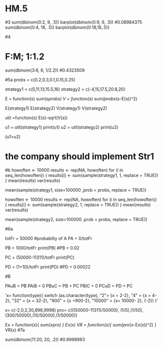 # HM.5


#3
sum(dbinom(0:2, 9, .5))
barplot(dbinom(0:9, 9, .5))
#0.08984375
sum(dbinom(0:4, 18, .5))
barplot(dbinom(0:18,18,.5))

#4
# F:M; 1:1.2  
sum(dbinom(3:6, 6, 1/2.2))
#0.4323509

#5a
probs = c(0.2,0.3,0.1,0.15,0.25)

strategy1 = c(5,11,13,15.5,16)
strategy2 = c(-4,15,17.5,20.8,20)

E = function(s) sum(s*probs)
V = function(s) sum(probs*(s-E(s))^2)

E(strategy1)
E(strategy2)
V(strategy1)
V(strategy2)

util =function(s) E(s)-sqrt(V(s))

u1 = util(strategy1)
print(u1)
u2 = util(strategy2)
print(u2)

(u1>u2)
# the company should implement Str1 

#b
howoften <- 10000
results <- rep(NA, howoften)
for (i in seq_len(howoften)) {
  results[i] <- sum(sample(strategy1, 1, replace = TRUE))
}
mean(results)
var(results)

mean(sample(strategy1, size=100000 ,prob = probs, replace = TRUE))

howoften <- 10000
results <- rep(NA, howoften)
for (i in seq_len(howoften)) {
  results[i] <- sum(sample(strategy2, 1, replace = TRUE))
}
mean(results)
var(results)

mean(sample(strategy2, size=100000 ,prob = probs, replace = TRUE))

#6a

totFr = 50000
#probabilty of A
PA = 0/totFr


PB = 1000/totFr
print(PB)
#PB = 0.02

PC = (50000-11311)/totFr
print(PC)

PD = (1+10)/totFr
print(PD)
#PD = 0.00022

#B

PAuB = PB
PAiB = 0
PBuC = PB + PC
PBiC = 0 
PCuD = PD + PC

'x= function(type){
  switch (as.character(type),
          "2"= {x = 2-2},
          "4" = {x = 4-2},
          "32" = {x = 32-2},
          "900" = {x =900-2},
          "10000" = {x= 10000- 2},
          {-2})
}'

x= c(-2,0,2,30,898,9998)
pro= c(((50000-11311)/50000), (1/5),(1/50), (300/50000),(10/50000),(1/50000))

Ex = function(x){
  sum(x*pro)
}
Ex(x)
VR = function(x){
  sum(pro*(x-Ex(x))^2)
}
VR(x)
#7a

sum(dbinom(11:20, 20, .2))
#0.9998983


